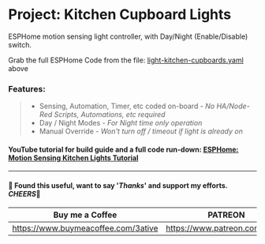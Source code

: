 # Project: Kitchen Cupboard Lights
ESPHome motion sensing light controller, with Day/Night (Enable/Disable) switch. 

Grab the full ESPHome Code from the file: [light-kitchen-cupboards.yaml](https://github.com/3ative/Kitchen-Cupboard-Lights/blob/main/light-kitchen-cupboards.yaml)  above



### Features:

> - Sensing, Automation, Timer, etc coded on-board - _No HA/Node-Red Scripts, Automations, etc required_
> - Day / Night Modes - _For Night time only operation_
> - Manual Override - _Won't turn off / timeout if light is already on_


#### YouTube tutorial for build guide and a full code run-down: [ESPHome: Motion Sensing Kitchen Lights Tutorial](https://youtu.be/Z07tGZzi0BQ)

___
#### 💖 Found this useful, want to say '*Thanks*' and support my efforts. *CHEERS*🍺
| Buy me a Coffee | PATREON |
|-----------------|---------|
| https://www.buymeacoffee.com/3ative | https://www.patreon.com/3ative |
